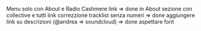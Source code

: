 Menu solo con About e Radio Cashmere link => done
in About sezione con collective e tutti link
correzzione tracklist senza numeri => done
aggiungere link su descrizioni (@andrea => soundcloud) => done
aspettare font

